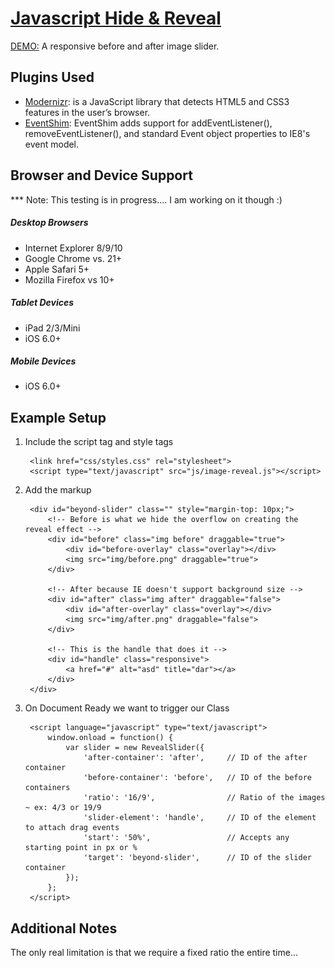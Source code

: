 # [Javascript Hide & Reveal](http://sandbox.visualmarvel.com/Javascript/Hide_and_Reveal)

[DEMO:](http://sandbox.visualmarvel.com/Javascript/Hide_and_Reveal) A responsive before and after image slider.


## Plugins Used
* [Modernizr](http://modernizr.com/): is a JavaScript library that detects HTML5 and CSS3 features in the user’s browser.
* [EventShim](https://github.com/jwmcpeak/EventShim): EventShim adds support for addEventListener(), removeEventListener(), and standard Event object properties to IE8's event model.


## Browser and Device Support
*** Note: This testing is in progress.... I am working on it though :)

##### Desktop Browsers
* Internet Explorer 8/9/10
* Google Chrome vs. 21+
* Apple Safari 5+
* Mozilla Firefox vs 10+

##### Tablet Devices
* iPad 2/3/Mini
* iOS 6.0+

##### Mobile Devices
* iOS 6.0+


## Example Setup

1. Include the script tag and style tags

		<link href="css/styles.css" rel="stylesheet">
		<script type="text/javascript" src="js/image-reveal.js"></script>


2. Add the markup

		<div id="beyond-slider" class="" style="margin-top: 10px;">
			<!-- Before is what we hide the overflow on creating the reveal effect -->
			<div id="before" class="img before" draggable="true">
				<div id="before-overlay" class="overlay"></div>
				<img src="img/before.png" draggable="true">
			</div>

			<!-- After because IE doesn't support background size -->
			<div id="after" class="img after" draggable="false">
				<div id="after-overlay" class="overlay"></div>
				<img src="img/after.png" draggable="false">
			</div>

			<!-- This is the handle that does it -->
			<div id="handle" class="responsive">
				<a href="#" alt="asd" title="dar"></a>
			</div>
		</div>

3. On Document Ready we want to trigger our Class

		<script language="javascript" type="text/javascript">
			window.onload = function() {
				var slider = new RevealSlider({
					'after-container': 'after',		// ID of the after container
					'before-container': 'before',	// ID of the before containers
					'ratio': '16/9',				// Ratio of the images ~ ex: 4/3 or 19/9
					'slider-element': 'handle',		// ID of the element to attach drag events
					'start': '50%',					// Accepts any starting point in px or %
					'target': 'beyond-slider',		// ID of the slider container
				});
			};
		</script>


## Additional Notes
The only real limitation is that we require a fixed ratio the entire time...

